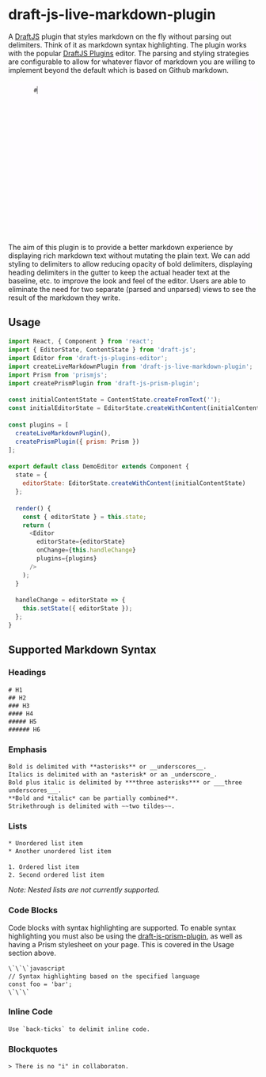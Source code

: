 # draft-js-live-markdown-plugin

A [DraftJS](https://facebook.github.io/draft-js/) plugin that styles markdown on the fly without parsing out delimiters. Think of it as markdown syntax highlighting. The plugin works with the popular [DraftJS Plugins](https://github.com/draft-js-plugins/draft-js-plugins) editor. The parsing and styling strategies are configurable to allow for whatever flavor of markdown you are willing to implement beyond the default which is based on Github markdown.

![Preview of plugin functionality](demo.gif)

The aim of this plugin is to provide a better markdown experience by displaying rich markdown text without mutating the plain text. We can add styling to delimiters to allow reducing opacity of bold delimiters, displaying heading delimiters in the gutter to keep the actual header text at the baseline, etc. to improve the look and feel of the editor. Users are able to eliminate the need for two separate (parsed and unparsed) views to see the result of the markdown they write.

## Usage

```javascript
import React, { Component } from 'react';
import { EditorState, ContentState } from 'draft-js';
import Editor from 'draft-js-plugins-editor';
import createLiveMarkdownPlugin from 'draft-js-live-markdown-plugin';
import Prism from 'prismjs';
import createPrismPlugin from 'draft-js-prism-plugin';

const initialContentState = ContentState.createFromText('');
const initialEditorState = EditorState.createWithContent(initialContentState);

const plugins = [
  createLiveMarkdownPlugin(),
  createPrismPlugin({ prism: Prism })
];

export default class DemoEditor extends Component {
  state = {
    editorState: EditorState.createWithContent(initialContentState)
  };

  render() {
    const { editorState } = this.state;
    return (
      <Editor
        editorState={editorState}
        onChange={this.handleChange}
        plugins={plugins}
      />
    );
  }

  handleChange = editorState => {
    this.setState({ editorState });
  };
}
```

## Supported Markdown Syntax

### Headings

```
# H1
## H2
### H3
#### H4
##### H5
###### H6
```

### Emphasis

```
Bold is delimited with **asterisks** or __underscores__.
Italics is delimited with an *asterisk* or an _underscore_.
Bold plus italic is delimited by ***three asterisks*** or ___three underscores___.
**Bold and *italic* can be partially combined**.
Strikethrough is delimited with ~~two tildes~~.
```

### Lists

```
* Unordered list item
* Another unordered list item

1. Ordered list item
2. Second ordered list item
```

_Note: Nested lists are not currently supported._

### Code Blocks

Code blocks with syntax highlighting are supported. To enable syntax highlighting you must also be using the [draft-js-prism-plugin](https://github.com/withspectrum/draft-js-prism-plugin), as well as having a Prism stylesheet on your page. This is covered in the Usage section above.

```
\`\`\`javascript
// Syntax highlighting based on the specified language
const foo = 'bar';
\`\`\`
```

### Inline Code

```
Use `back-ticks` to delimit inline code.
```

### Blockquotes

```
> There is no "i" in collaboraton.
```
